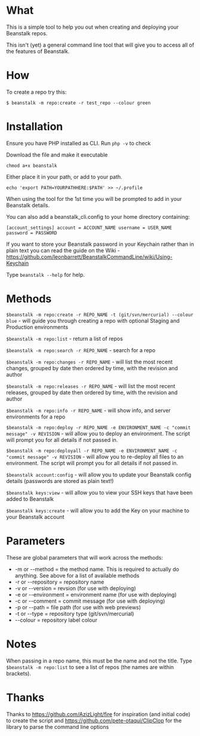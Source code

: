 What
===

This is a simple tool to help you out when creating and deploying your Beanstalk repos.

This isn't (yet) a general command line tool that will give you to access all of the features of Beanstalk.

How
===

To create a repo try this:

`$ beanstalk -m repo:create -r test_repo --colour green`

Installation
=======

Ensure you have PHP installed as CLI. Run `php -v` to check

Download the file and make it executable

`chmod a+x beanstalk`

Either place it in your path, or add to your path.

`echo 'export PATH=YOURPATHHERE:$PATH' >> ~/.profile`

When using the tool for the 1st time you will be prompted to add in your Beanstalk details.

You can also add a beanstalk_cli.config to your home directory containing:

`[account_settings]
account = ACCOUNT_NAME
username = USER_NAME
password = PASSWORD`

If you want to store your Beanstalk password in your Keychain rather than in plain text you can read the guide on the Wiki - https://github.com/leonbarrett/BeanstalkCommandLine/wiki/Using-Keychain

Type `beanstalk --help` for help.

Methods
=====

`$beanstalk -m repo:create -r REPO_NAME -t (git/svn/mercurial) --colour blue` - will guide you through creating a repo with optional Staging and Production environments

`$beanstalk -m repo:list` - return a list of repos

`$beanstalk -m repo:search -r REPO_NAME` - search for a repo

`$beanstalk -m repo:changes -r REPO_NAME` - will list the most recent changes, grouped by date then ordered by time, with the revision and author

`$beanstalk -m repo:releases -r REPO_NAME` - will list the most recent releases, grouped by date then ordered by time, with the revision and author

`$beanstalk -m repo:info -r REPO_NAME` - will show info, and server environments for a repo

`$beanstalk -m repo:deploy -r REPO_NAME -e ENVIRONMENT_NAME -c "commit message" -v REVISION` - will allow you to deploy an environment. The script will prompt you for all details if not passed in.

`$beanstalk -m repo:deployall -r REPO_NAME -e ENVIRONMENT_NAME -c "commit message" -v REVISION` - will allow you to re-deploy all files to an environment. The script will prompt you for all details if not passed in.


`$beanstalk account:config` - will allow you to update your Beanstalk config details (passwords are stored as plain text!)

`$beanstalk keys:view` - will allow you to view your SSH keys that have been added to Beanstalk

`$beanstalk keys:create` - will allow you to add the Key on your machine to your Beanstalk account

Parameters
==========

These are global parameters that will work across the methods:

* -m or --method 		= the method name. This is required to actually do anything. See above for a list of available methods
* -r or --repository 	= repository name
* -v or --version 		= revsion (for use with deploying)
* -e or --environment	= environment name (for use with deploying)
* -c or --comment		= commit message (for use with deploying)
* -p or --path			= file path (for use with web previews)
* -t or --type			= repository type (git/svn/mercurial)
* --colour				= repository label colour

Notes
=====

When passing in a repo name, this must be the name and not the title. Type `$beanstalk -m repo:list` to see a list of repos (the names are within brackets).

Thanks
=====

Thanks to https://github.com/AzizLight/fire for inspiration (and initial code) to create the script and https://github.com/pete-otaqui/ClipClop for the library to parse the command line options
